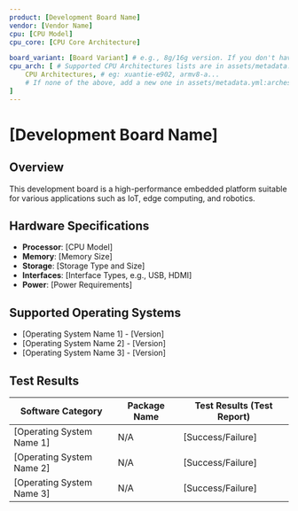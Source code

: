 ```yaml
---
product: [Development Board Name]
vendor: [Vendor Name]
cpu: [CPU Model]
cpu_core: [CPU Core Architecture]

board_variant: [Board Variant] # e.g., 8g/16g version. If you don't have a variant, use generic instead.
cpu_arch: [ # Supported CPU Architectures lists are in assets/metadata.yml:arches
    CPU Architectures, # eg: xuantie-e902, armv8-a...
    # If none of the above, add a new one in assets/metadata.yml:arches
]
---
```


# [Development Board Name]

## Overview
This development board is a high-performance embedded platform suitable for various applications such as IoT, edge computing, and robotics.

## Hardware Specifications
- **Processor**: [CPU Model]
- **Memory**: [Memory Size]
- **Storage**: [Storage Type and Size]
- **Interfaces**: [Interface Types, e.g., USB, HDMI]
- **Power**: [Power Requirements]

## Supported Operating Systems
- [Operating System Name 1] - [Version]
- [Operating System Name 2] - [Version]
- [Operating System Name 3] - [Version]

## Test Results
| Software Category | Package Name | Test Results (Test Report) |
|-------------------|--------------|----------------------------|
| [Operating System Name 1] | N/A | [Success/Failure] |
| [Operating System Name 2] | N/A | [Success/Failure] |
| [Operating System Name 3] | N/A | [Success/Failure] |